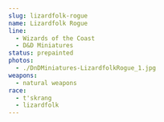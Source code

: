 ```yaml
---
slug: lizardfolk-rogue
name: Lizardfolk Rogue
line:
  - Wizards of the Coast
  - D&D Miniatures
status: prepainted
photos:
  - ./DnDMiniatures-LizardfolkRogue_1.jpg
weapons:
  - natural weapons
race:
  - t'skrang
  - lizardfolk
---
```

